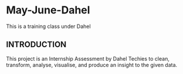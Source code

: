 # May-June-Dahel
This is a training class under Dahel

## INTRODUCTION

This project is an Internship Assessment by Dahel Techies to clean, transform, analyse, visualise, and produce an insight to the given data.

